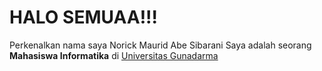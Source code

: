 # HALO SEMUAA!!!

Perkenalkan nama saya Norick Maurid Abe Sibarani
Saya adalah seorang **Mahasiswa Informatika** di [Universitas Gunadarma](https://gunadarma.ac.id/)
